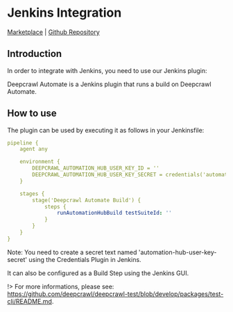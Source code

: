 # Jenkins Integration

[Marketplace](https://plugins.jenkins.io/deepcrawl-test) | [Github Repository](https://github.com/jenkinsci/deepcrawl-test-plugin)

## Introduction

In order to integrate with Jenkins, you need to use our Jenkins plugin:

Deepcrawl Automate is a Jenkins plugin that runs a build on Deepcrawl Automate.

## How to use

The plugin can be used by executing it as follows in your Jenkinsfile:

```yaml
pipeline {
    agent any

    environment {
        DEEPCRAWL_AUTOMATION_HUB_USER_KEY_ID = ''
        DEEPCRAWL_AUTOMATION_HUB_USER_KEY_SECRET = credentials('automation-hub-user-key-secret')
    }

    stages {
        stage('Deepcrawl Automate Build') {
            steps {
                runAutomationHubBuild testSuiteId: ''
            }
        }
    }
}
```

Note: You need to create a secret text named 'automation-hub-user-key-secret' using the Credentials Plugin in Jenkins.

It can also be configured as a Build Step using the Jenkins GUI.

!> For more informations, please see: https://github.com/deepcrawl/deepcrawl-test/blob/develop/packages/test-cli/README.md.
